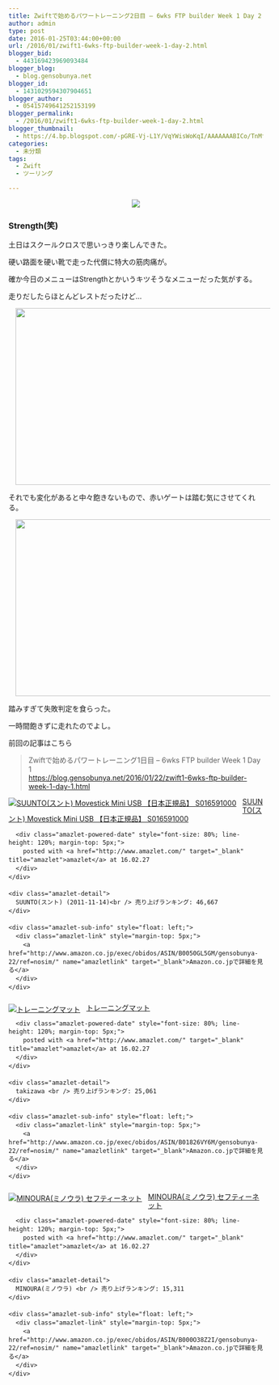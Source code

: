 ```yaml
---
title: Zwiftで始めるパワートレーニング2日目 – 6wks FTP builder Week 1 Day 2
author: admin
type: post
date: 2016-01-25T03:44:00+00:00
url: /2016/01/zwift1-6wks-ftp-builder-week-1-day-2.html
blogger_bid:
  - 443169423969093484
blogger_blog:
  - blog.gensobunya.net
blogger_id:
  - 1431029594307904651
blogger_author:
  - 05415749641252153199
blogger_permalink:
  - /2016/01/zwift1-6wks-ftp-builder-week-1-day-2.html
blogger_thumbnail:
  - https://4.bp.blogspot.com/-pGRE-Vj-L1Y/VqYWisWoKqI/AAAAAAABICo/TnMfESfM10A/s640/2016-01-25_2027460.jpg
categories:
  - 未分類
tags:
  - Zwift
  - ツーリング

---
```

<div class="separator" style="clear: both; text-align: center;">
  <a href="http://4.bp.blogspot.com/-pGRE-Vj-L1Y/VqYWisWoKqI/AAAAAAABICo/TnMfESfM10A/s1600/2016-01-25_2027460.jpg" imageanchor="1" style="margin-left: 1em; margin-right: 1em;"><img border="0" src="https://blog.gensobunya.net/wp-content/uploads/2016/01/2016-01-25_2027460.jpg" /></a>
</div>

### Strength(笑)

土日はスクールクロスで思いっきり楽しんできた。
  
硬い路面を硬い靴で走った代償に特大の筋肉痛が。

確か今日のメニューはStrengthとかいうキツそうなメニューだった気がする。

走りだしたらほとんどレストだったけど…



<div class="separator" style="clear: both; text-align: center;">
  <a href="http://1.bp.blogspot.com/-oleO0qIgz38/VqYWi4UXdgI/AAAAAAABICk/PesupKbKKTw/s1600/2016-01-25_2049512.jpg" imageanchor="1" style="margin-left: 1em; margin-right: 1em;"><img border="0" height="350" src="https://blog.gensobunya.net/wp-content/uploads/2016/01/2016-01-25_2049512.jpg" width="640" /></a>
</div>

それでも変化があると中々飽きないもので、赤いゲートは踏む気にさせてくれる。



<div class="separator" style="clear: both; text-align: center;">
  <a href="http://1.bp.blogspot.com/-0HIKv9qxrpY/VqYWjQAtQNI/AAAAAAABICw/S6s8UI8gyZQ/s1600/2016-01-25_2115264.jpg" imageanchor="1" style="margin-left: 1em; margin-right: 1em;"><img border="0" height="350" src="https://blog.gensobunya.net/wp-content/uploads/2016/01/2016-01-25_2115264.jpg" width="640" /></a>
</div>

踏みすぎて失敗判定を食らった。
  
一時間飽きずに走れたのでよし。

前回の記事はこちら
  


<blockquote class="tr_bq">
  <p>
    Zwiftで始めるパワートレーニング1日目 &#8211; 6wks FTP builder Week 1 Day 1<br /> <a href="https://blog.gensobunya.net/2016/01/22/zwift1-6wks-ftp-builder-week-1-day-1.html">https://blog.gensobunya.net/2016/01/22/zwift1-6wks-ftp-builder-week-1-day-1.html</a>
  </p>
</blockquote>

<div class="amazlet-box" style="margin-bottom: 0px;">
  <div class="amazlet-image" style="float: left; margin: 0px 12px 1px 0px;">
    <a href="http://www.amazon.co.jp/exec/obidos/ASIN/B0050GL5GM/gensobunya-22/ref=nosim/" name="amazletlink" target="_blank"><img alt="SUUNTO(スント) Movestick Mini USB 【日本正規品】 S016591000" src="https://images-fe.ssl-images-amazon.com/images/I/41MImoh-wkL._SL160_.jpg" style="border: none;" /></a>
  </div>
  
  <div class="amazlet-info" style="line-height: 120%; margin-bottom: 10px;">
    <div class="amazlet-name" style="line-height: 120%; margin-bottom: 10px;">
      <a href="http://www.amazon.co.jp/exec/obidos/ASIN/B0050GL5GM/gensobunya-22/ref=nosim/" name="amazletlink" target="_blank">SUUNTO(スント) Movestick Mini USB 【日本正規品】 S016591000</a></p> 
      
      <div class="amazlet-powered-date" style="font-size: 80%; line-height: 120%; margin-top: 5px;">
        posted with <a href="http://www.amazlet.com/" target="_blank" title="amazlet">amazlet</a> at 16.02.27
      </div>
    </div>
    
    <div class="amazlet-detail">
      SUUNTO(スント) (2011-11-14)<br /> 売り上げランキング: 46,667
    </div>
    
    <div class="amazlet-sub-info" style="float: left;">
      <div class="amazlet-link" style="margin-top: 5px;">
        <a href="http://www.amazon.co.jp/exec/obidos/ASIN/B0050GL5GM/gensobunya-22/ref=nosim/" name="amazletlink" target="_blank">Amazon.co.jpで詳細を見る</a>
      </div>
    </div>
  </div>
  
  <div class="amazlet-footer" style="clear: left;">
  </div>
</div>

<div class="amazlet-box" style="margin-bottom: 0px;">
  <div class="amazlet-image" style="float: left; margin: 0px 12px 1px 0px;">
    <a href="http://www.amazon.co.jp/exec/obidos/ASIN/B01826VY6M/gensobunya-22/ref=nosim/" name="amazletlink" target="_blank"><img alt="トレーニングマット" src="https://images-fe.ssl-images-amazon.com/images/I/41jdWBAOmkL._SL160_.jpg" style="border: none;" /></a>
  </div>
  
  <div class="amazlet-info" style="line-height: 120%; margin-bottom: 10px;">
    <div class="amazlet-name" style="line-height: 120%; margin-bottom: 10px;">
      <a href="http://www.amazon.co.jp/exec/obidos/ASIN/B01826VY6M/gensobunya-22/ref=nosim/" name="amazletlink" target="_blank">トレーニングマット</a></p> 
      
      <div class="amazlet-powered-date" style="font-size: 80%; line-height: 120%; margin-top: 5px;">
        posted with <a href="http://www.amazlet.com/" target="_blank" title="amazlet">amazlet</a> at 16.02.27
      </div>
    </div>
    
    <div class="amazlet-detail">
      takizawa <br /> 売り上げランキング: 25,061
    </div>
    
    <div class="amazlet-sub-info" style="float: left;">
      <div class="amazlet-link" style="margin-top: 5px;">
        <a href="http://www.amazon.co.jp/exec/obidos/ASIN/B01826VY6M/gensobunya-22/ref=nosim/" name="amazletlink" target="_blank">Amazon.co.jpで詳細を見る</a>
      </div>
    </div>
  </div>
  
  <div class="amazlet-footer" style="clear: left;">
  </div>
</div>

<div class="amazlet-box" style="margin-bottom: 0px;">
  <div class="amazlet-image" style="float: left; margin: 0px 12px 1px 0px;">
    <a href="http://www.amazon.co.jp/exec/obidos/ASIN/B000O38Z2I/gensobunya-22/ref=nosim/" name="amazletlink" target="_blank"><img alt="MINOURA(ミノウラ) セフティーネット" src="https://images-fe.ssl-images-amazon.com/images/I/310pO5b54jL._SL160_.jpg" style="border: none;" /></a>
  </div>
  
  <div class="amazlet-info" style="line-height: 120%; margin-bottom: 10px;">
    <div class="amazlet-name" style="line-height: 120%; margin-bottom: 10px;">
      <a href="http://www.amazon.co.jp/exec/obidos/ASIN/B000O38Z2I/gensobunya-22/ref=nosim/" name="amazletlink" target="_blank">MINOURA(ミノウラ) セフティーネット</a></p> 
      
      <div class="amazlet-powered-date" style="font-size: 80%; line-height: 120%; margin-top: 5px;">
        posted with <a href="http://www.amazlet.com/" target="_blank" title="amazlet">amazlet</a> at 16.02.27
      </div>
    </div>
    
    <div class="amazlet-detail">
      MINOURA(ミノウラ) <br /> 売り上げランキング: 15,311
    </div>
    
    <div class="amazlet-sub-info" style="float: left;">
      <div class="amazlet-link" style="margin-top: 5px;">
        <a href="http://www.amazon.co.jp/exec/obidos/ASIN/B000O38Z2I/gensobunya-22/ref=nosim/" name="amazletlink" target="_blank">Amazon.co.jpで詳細を見る</a>
      </div>
    </div>
  </div>
  
  <div class="amazlet-footer" style="clear: left;">
  </div>
</div>

<!-- WP QUADS Content Ad Plugin v. 1.6.0 -->

<div class="quads-location quads-ad1" id="quads-ad1" style="float:none;margin:0px;">
  <!-- gensou-cycle_banner2_AdSense3_1x1_as -->
  
  <ins class="adsbygoogle"
     style="display:block"
     data-ad-client="ca-pub-0056151430743709"
     data-ad-slot="4152578227"
     data-ad-format="auto"></ins>
</div>